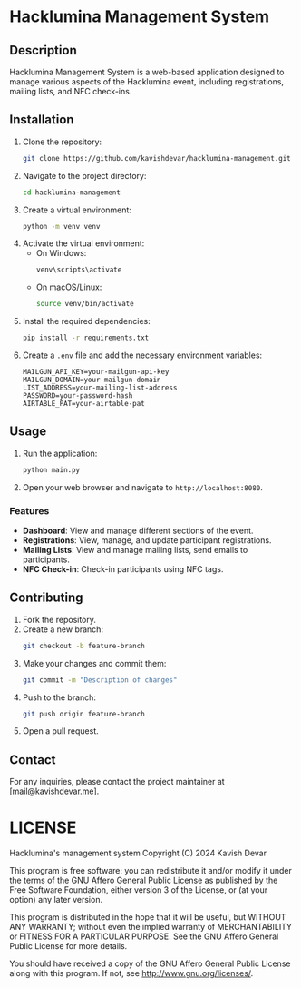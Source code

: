 # Hacklumina Management System

## Description
Hacklumina Management System is a web-based application designed to manage various aspects of the Hacklumina event, including registrations, mailing lists, and NFC check-ins.

## Installation
1. Clone the repository:
    ```sh
    git clone https://github.com/kavishdevar/hacklumina-management.git
    ```
2. Navigate to the project directory:
    ```sh
    cd hacklumina-management
    ```
3. Create a virtual environment:
    ```sh
    python -m venv venv
    ```
4. Activate the virtual environment:
    - On Windows:
        ```sh
        venv\scripts\activate
        ```
    - On macOS/Linux:
        ```sh
        source venv/bin/activate
        ```
5. Install the required dependencies:
    ```sh
    pip install -r requirements.txt
    ```
6. Create a `.env` file and add the necessary environment variables:
    ```env
    MAILGUN_API_KEY=your-mailgun-api-key
    MAILGUN_DOMAIN=your-mailgun-domain
    LIST_ADDRESS=your-mailing-list-address
    PASSWORD=your-password-hash
    AIRTABLE_PAT=your-airtable-pat
    ```

## Usage
1. Run the application:
    ```sh
    python main.py
    ```
2. Open your web browser and navigate to `http://localhost:8080`.

### Features
- **Dashboard**: View and manage different sections of the event.
- **Registrations**: View, manage, and update participant registrations.
- **Mailing Lists**: View and manage mailing lists, send emails to participants.
- **NFC Check-in**: Check-in participants using NFC tags.

## Contributing
1. Fork the repository.
2. Create a new branch:
    ```sh
    git checkout -b feature-branch
    ```
3. Make your changes and commit them:
    ```sh
    git commit -m "Description of changes"
    ```
4. Push to the branch:
    ```sh
    git push origin feature-branch
    ```
5. Open a pull request.

## Contact
For any inquiries, please contact the project maintainer at [mail@kavishdevar.me].

# LICENSE

Hacklumina's management system
Copyright (C) 2024 Kavish Devar

This program is free software: you can redistribute it and/or modify
it under the terms of the GNU Affero General Public License as published
by the Free Software Foundation, either version 3 of the License, or
(at your option) any later version.

This program is distributed in the hope that it will be useful,
but WITHOUT ANY WARRANTY; without even the implied warranty of
MERCHANTABILITY or FITNESS FOR A PARTICULAR PURPOSE.  See the
GNU Affero General Public License for more details.

You should have received a copy of the GNU Affero General Public License
along with this program.  If not, see <http://www.gnu.org/licenses/>.
